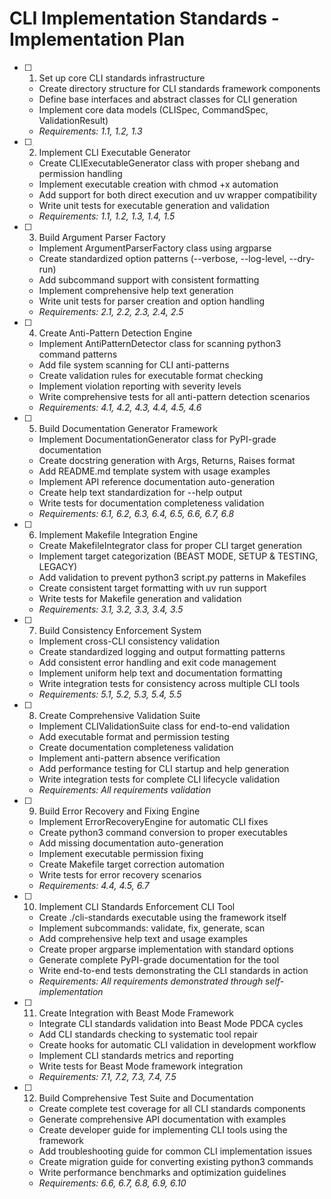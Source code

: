 # CLI Implementation Standards - Implementation Plan

- [ ] 1. Set up core CLI standards infrastructure
  - Create directory structure for CLI standards framework components
  - Define base interfaces and abstract classes for CLI generation
  - Implement core data models (CLISpec, CommandSpec, ValidationResult)
  - _Requirements: 1.1, 1.2, 1.3_

- [ ] 2. Implement CLI Executable Generator
  - Create CLIExecutableGenerator class with proper shebang and permission handling
  - Implement executable creation with chmod +x automation
  - Add support for both direct execution and uv wrapper compatibility
  - Write unit tests for executable generation and validation
  - _Requirements: 1.1, 1.2, 1.3, 1.4, 1.5_

- [ ] 3. Build Argument Parser Factory
  - Implement ArgumentParserFactory class using argparse
  - Create standardized option patterns (--verbose, --log-level, --dry-run)
  - Add subcommand support with consistent formatting
  - Implement comprehensive help text generation
  - Write unit tests for parser creation and option handling
  - _Requirements: 2.1, 2.2, 2.3, 2.4, 2.5_

- [ ] 4. Create Anti-Pattern Detection Engine
  - Implement AntiPatternDetector class for scanning python3 command patterns
  - Add file system scanning for CLI anti-patterns
  - Create validation rules for executable format checking
  - Implement violation reporting with severity levels
  - Write comprehensive tests for all anti-pattern detection scenarios
  - _Requirements: 4.1, 4.2, 4.3, 4.4, 4.5, 4.6_

- [ ] 5. Build Documentation Generator Framework
  - Implement DocumentationGenerator class for PyPI-grade documentation
  - Create docstring generation with Args, Returns, Raises format
  - Add README.md template system with usage examples
  - Implement API reference documentation auto-generation
  - Create help text standardization for --help output
  - Write tests for documentation completeness validation
  - _Requirements: 6.1, 6.2, 6.3, 6.4, 6.5, 6.6, 6.7, 6.8_

- [ ] 6. Implement Makefile Integration Engine
  - Create MakefileIntegrator class for proper CLI target generation
  - Implement target categorization (BEAST MODE, SETUP & TESTING, LEGACY)
  - Add validation to prevent python3 script.py patterns in Makefiles
  - Create consistent target formatting with uv run support
  - Write tests for Makefile generation and validation
  - _Requirements: 3.1, 3.2, 3.3, 3.4, 3.5_

- [ ] 7. Build Consistency Enforcement System
  - Implement cross-CLI consistency validation
  - Create standardized logging and output formatting patterns
  - Add consistent error handling and exit code management
  - Implement uniform help text and documentation formatting
  - Write integration tests for consistency across multiple CLI tools
  - _Requirements: 5.1, 5.2, 5.3, 5.4, 5.5_

- [ ] 8. Create Comprehensive Validation Suite
  - Implement CLIValidationSuite class for end-to-end validation
  - Add executable format and permission testing
  - Create documentation completeness validation
  - Implement anti-pattern absence verification
  - Add performance testing for CLI startup and help generation
  - Write integration tests for complete CLI lifecycle validation
  - _Requirements: All requirements validation_

- [ ] 9. Build Error Recovery and Fixing Engine
  - Implement ErrorRecoveryEngine for automatic CLI fixes
  - Create python3 command conversion to proper executables
  - Add missing documentation auto-generation
  - Implement executable permission fixing
  - Create Makefile target correction automation
  - Write tests for error recovery scenarios
  - _Requirements: 4.4, 4.5, 6.7_

- [ ] 10. Implement CLI Standards Enforcement CLI Tool
  - Create ./cli-standards executable using the framework itself
  - Implement subcommands: validate, fix, generate, scan
  - Add comprehensive help text and usage examples
  - Create proper argparse implementation with standard options
  - Generate complete PyPI-grade documentation for the tool
  - Write end-to-end tests demonstrating the CLI standards in action
  - _Requirements: All requirements demonstrated through self-implementation_

- [ ] 11. Create Integration with Beast Mode Framework
  - Integrate CLI standards validation into Beast Mode PDCA cycles
  - Add CLI standards checking to systematic tool repair
  - Create hooks for automatic CLI validation in development workflow
  - Implement CLI standards metrics and reporting
  - Write tests for Beast Mode framework integration
  - _Requirements: 7.1, 7.2, 7.3, 7.4, 7.5_

- [ ] 12. Build Comprehensive Test Suite and Documentation
  - Create complete test coverage for all CLI standards components
  - Generate comprehensive API documentation with examples
  - Create developer guide for implementing CLI tools using the framework
  - Add troubleshooting guide for common CLI implementation issues
  - Create migration guide for converting existing python3 commands
  - Write performance benchmarks and optimization guidelines
  - _Requirements: 6.6, 6.7, 6.8, 6.9, 6.10_